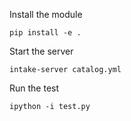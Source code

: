 Install the module

```
pip install -e .
```

Start the server

```
intake-server catalog.yml
```

Run the test

```
ipython -i test.py
```
